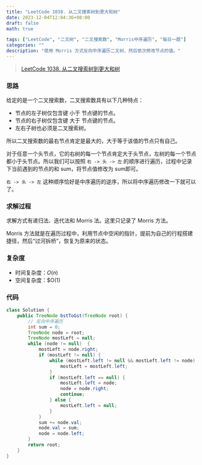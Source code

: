 ```yaml
---
title: "LeetCode 1038. 从二叉搜索树到更大和树"
date: 2023-12-04T12:04:36+08:00
draft: false
math: true

tags: ["LeetCode", "二叉树", "二叉搜索数", "Morris中序遍历", "每日一题"]
categories: ""
description: "使用 Morris 方式反向中序遍历二叉树，然后依次修改节点的值。"
---
```


> [LeetCode 1038. 从二叉搜索树到更大和树](https://leetcode.cn/problems/binary-search-tree-to-greater-sum-tree/)

### 思路

给定的是一个二叉搜索数，二叉搜索数具有以下几种特点：

- 节点的左子树仅包含键 小于 节点键的节点。
- 节点的右子树仅包含键 大于 节点键的节点。
- 左右子树也必须是二叉搜索树。

所以二叉搜索数的最右节点肯定是最大的，大于等于该值的节点只有自己。

对于任意一个头节点，它的右树的每一个节点肯定大于头节点，左树的每一个节点都小于头节点。所以我们可以按照 `右 -> 头 -> 左` 的顺序进行遍历，过程中记录下当前遇到的节点的和 sum，将节点值修改为 sum即可。

`右 -> 头 -> 左` 这种顺序恰好是中序遍历的逆序，所以将中序遍历修改一下就可以了。

### 求解过程

求解方式有递归法、迭代法和 Morris 法。这里只记录了 Morris 方法。

Morris 方法就是在遍历过程中，利用节点中空闲的指针，提前为自己的行程搭建捷径，然后“过河拆桥”，恢复为原来的状态。

### 复杂度

- 时间复杂度：$O(n)$
- 空间复杂度：$O(1)

### 代码
```java
class Solution {
    public TreeNode bstToGst(TreeNode root) {
        // 反向中序遍历
        int sum = 0;
        TreeNode node = root;
        TreeNode mostLeft = null;
        while (node != null)  {
            mostLeft = node.right;
            if (mostLeft != null) {
                while (mostLeft.left != null && mostLeft.left != node) {
                    mostLeft = mostLeft.left;
                }
                if (mostLeft.left == null) {
                    mostLeft.left = node;
                    node = node.right;
                    continue;
                } else {
                    mostLeft.left = null;
                }
            }
            sum += node.val;
            node.val = sum;
            node = node.left;
        }
        return root;
    }
}
```